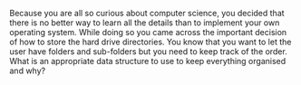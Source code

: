 Because you are all so curious about computer science, you decided that there is no better way to learn all the details than to implement your own operating system.
While doing so you came across the important decision of how to store the hard drive directories. You know that you want to let the user have folders and sub-folders but you need to keep track of the order.
What is an appropriate data structure to use to keep everything organised and why?